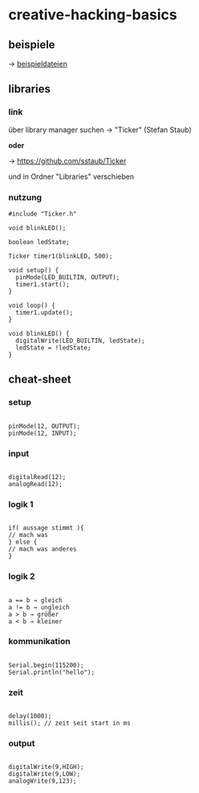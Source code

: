 # creative-hacking-basics

## beispiele

-> [beispieldateien](/beispielDateien)

## libraries

### link

über library manager suchen -> "Ticker" (Stefan Staub)

**oder**

-> https://github.com/sstaub/Ticker

und in Ordner "Libraries" verschieben

### nutzung

```
#include "Ticker.h"

void blinkLED();

boolean ledState;

Ticker timer1(blinkLED, 500);

void setup() {
  pinMode(LED_BUILTIN, OUTPUT);
  timer1.start();
}

void loop() {
  timer1.update();
}

void blinkLED() {
  digitalWrite(LED_BUILTIN, ledState);
  ledState = !ledState;
}
```

## cheat-sheet

### setup

```

pinMode(12, OUTPUT);
pinMode(12, INPUT);

```

### input

```

digitalRead(12);
analogRead(12);

```

### logik 1

```

if( aussage stimmt ){
// mach was
} else {
// mach was anderes
}

```

### logik 2

```

a == b → gleich
a != b → ungleich
a > b → größer
a < b → kleiner

```

### kommunikation

```

Serial.begin(115200);
Serial.println("hello");

```

### zeit

```

delay(1000);
millis(); // zeit seit start in ms

```

### output

```

digitalWrite(9,HIGH);
digitalWrite(9,LOW);
analogWrite(9,123);

```

```

```
